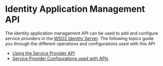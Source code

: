 # Identity Application Management API

The identity application management API can be used to add and configure
service providers in the [WSO2 Identity
Server](http://wso2.com/products/identity-server/). The following
topics guide you through the different operations and configurations
used with this API

-   [Using the Service Provider API](../../using-wso2-identity-server/using-the-service-provider-api)
-   [Service Provider Configurations used with APIs](../../using-wso2-identity-server/service-provider-configurations-used-with-apis)
